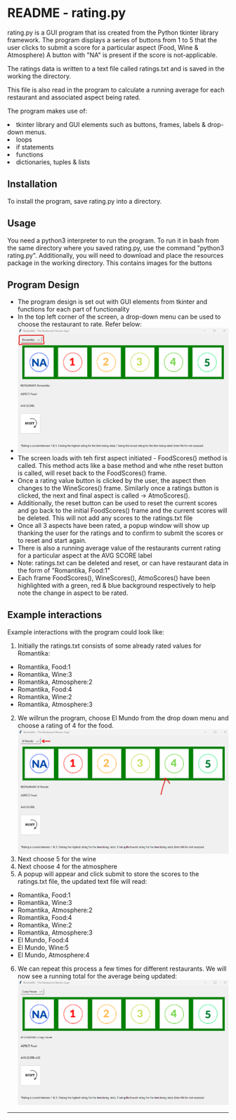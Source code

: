 # README - rating.py

rating.py is a GUI program that iss created from the Python tkinter library framework. The program displays a series
of buttons from 1 to 5 that the user clicks to submit a score for a particular aspect (Food, Wine & Atmosphere) 
A button with "NA" is present if the score is not-applicable. 

The ratings data is written to a text file called ratings.txt and is saved in the working the directory. 

This file is also read in the program to calculate a running average for each restaurant and associated aspect being
rated.

The program makes use of: 
<li> tkinter library and GUI elements such as buttons, frames, labels & drop-down menus.
<li> loops
<li> if statements
<li> functions
<li> dictionaries, tuples & lists

## Installation

To install the program, save rating.py into a directory.

## Usage

You need a python3 interpreter to run the program. 
To run it in bash from the same directory where you saved rating.py, use the command 
"python3 rating.py".
Additionally, you will need to download and place the resources package in the working directory. This contains images 
for the buttons

## Program Design
- The program design is set out with GUI elements from tkinter and functions for each part of functionality
- In the top left corner of the screen, a drop-down menu can be used to choose the restaurant to rate. Refer below:
- ![img.png](resources/img.png)
- The screen loads with teh first aspect initiated - FoodScores() method is called. This method acts like a base method and whe nthe reset button is called, will reset back to the FoodScores() frame.
- Once a rating value button is clicked by the user, the aspect then changes to the WineScores() frame. Similarly once a ratings button is clicked, the next and final aspect is called -> AtmoScores().
- Additionally, the reset button can be used to reset the current scores and go back to the initial FoodScores() frame and the current scores will be deleted. This will not add any scores to the ratings.txt file
- Once all 3 aspects have been rated, a popup window will show up thanking the user for the ratings and to confirm to submit the scores or to reset and start again.
- There is also a running average value of the restaurants current rating for a particular aspect at the AVG SCORE label 
- Note: ratings.txt can be deleted and reset, or can have restaurant data in the form of "Romantika, Food:1"
- Each frame FoodScores(), WineScores(), AtmoScores() have been highlighted with a green, red & blue background respectively to help note the change in aspect to be rated.
## Example interactions

Example interactions with the program could look like:

1. Initially the ratings.txt consists of some already rated values for Romantika:
- Romantika, Food:1
- Romantika, Wine:3
- Romantika, Atmosphere:2
- Romantika, Food:4
- Romantika, Wine:2
- Romantika, Atmosphere:3

2. We willrun the program, choose El Mundo from the drop down menu and choose a rating of 4 for the food.
![img_1.png](resources/img_1.png)
3. Next choose 5 for the wine
4. Next choose 4 for the atmosphere
5. A popup will appear and click submit to store the scores to the ratings.txt file, the updated text file will read:
- Romantika, Food:1
- Romantika, Wine:3
- Romantika, Atmosphere:2
- Romantika, Food:4
- Romantika, Wine:2
- Romantika, Atmosphere:3
- El Mundo, Food:4
- El Mundo, Wine:5
- El Mundo, Atmosphere:4
6. We can repeat this process a few times for different restaurants. We will now see a running total for the average being updated:
![img_2.png](resources/img_2.png)
*****************************************************************
